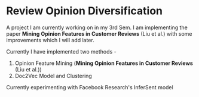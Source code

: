 Review Opinion Diversification
==============================

A project I am currently working on in my 3rd Sem. I am implementing the paper **Mining Opinion Features in Customer Reviews** (Liu et al.) with some improvements which I will add later.

Currently I have implemented two methods -  
1. Opinion Feature Mining (**Mining Opinion Features in Customer Reviews** (Liu et al.))
2. Doc2Vec Model and Clustering

Currently experimenting with Facebook Research's InferSent model
